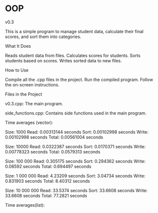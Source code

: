 # OOP
v0.3

This is a simple program to manage student data, calculate their final scores, and sort them into categories.


What It Does


Reads student data from files.
Calculates scores for students.
Sorts students based on scores.
Writes sorted data to new files.


How to Use


Compile all the .cpp files in the project.
Run the compiled program.
Follow the on-screen instructions.


Files in the Project


v0.3.cpp: The main program.

side_functions.cpp: Contains side functions used in the main program.

Time averages (vector):

Size: 1000 Read: 0.00313144 seconds Sort: 0.00102998 seconds Write: 0.00102998 seconds Total: 0.00561004 seconds

Size: 10000 Read: 0.0322387 seconds Sort: 0.0170371 seconds Write: 0.00778323 seconds Total: 0.0579313 seconds

Size: 100 000 Read: 0.305175 seconds Sort: 0.294362 seconds Write: 0.08592 seconds Total: 0.694497 seconds

Size: 1 000 000 Read: 4.23209 seconds Sort: 3.04734 seconds Write: 0.831903 seconds Total: 8.40312 seconds

Size: 10 000 000 Read: 33.5374 seconds Sort: 33.6608 seconds Write: 33.6608 seconds Total: 77.2821 seconds

Time averages(list):
